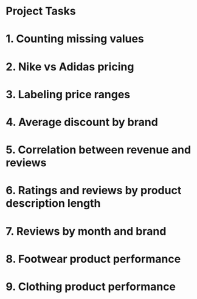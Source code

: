 # Project Tasks

# 1. Counting missing values

# 2. Nike vs Adidas pricing

# 3. Labeling price ranges

# 4. Average discount by brand

# 5. Correlation between revenue and reviews

# 6. Ratings and reviews by product description length

# 7. Reviews by month and brand

# 8. Footwear product performance

# 9. Clothing product performance
